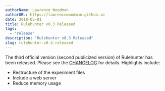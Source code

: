 ```yaml
---
authorName: Lawrence Woodman
authorURL: https://lawrencewoodman.github.io
date: 2018-05-01
title: Rulehunter v0.3 Released
tags:
  - "release"
description: "Rulehunter v0.3 Released"
slug: rulehunter-v0.3-released
---
```


The third official version (second publicized version) of Rulehunter has been released.  Please see the [CHANGELOG](https://github.com/vlifesystems/rulehunter/blob/master/CHANGELOG.md) for details. Highlights include:

* Restructure of the experiment files
* Include a web server
* Reduce memory usage
